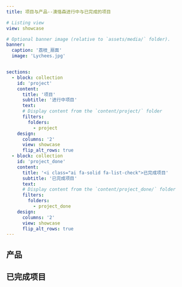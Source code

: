 ```yaml
---
title: 项目与产品--澳恪森进行中与已完成的项目

# Listing view
view: showcase

# Optional banner image (relative to `assets/media/` folder).
banner:
  caption: '荔枝_扇面'
  image: 'Lychees.jpg'


sections:
  - block: collection
    id: 'project'
    content:
      title: '项目'
      subtitle: '进行中项目'
      text: 
      # Display content from the `content/project/` folder
      filters:
        folders:
          - project
    design:
      columns: '2'
      view: showcase
      flip_alt_rows: true
  - block: collection
    id: 'project_done'
    content:
      title: '<i class="ai fa-solid fa-list-check">已完成项目'
      subtitle: '已完成项目'
      text: 
      # Display content from the `content/project_done/` folder
      filters:
        folders:
          - project_done
    design:
      columns: '2'
      view: showcase
      flip_alt_rows: true
---
```



## 产品 <i class="ai ai-dataverse ai-3x fa-spin"></i>

## 已完成项目 <i class="ai fa-solid fa-list-check"></i>